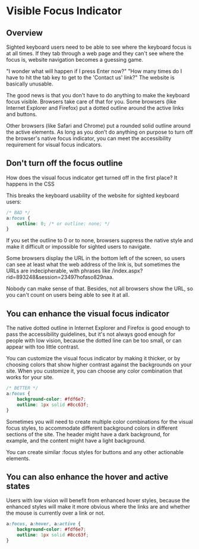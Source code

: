 # Visible Focus Indicator

## Overview

Sighted keyboard users need to be able to see where the keyboard focus is at all times. If they tab through a web page and they can't see where the focus is, website navigation becomes a guessing game. 

"I wonder what will happen if I press Enter now?" "How many times do I have to hit the tab key to get to the 'Contact us' link?" The website is basically unusable.

The good news is that you don't have to do anything to make the keyboard focus visible. Browsers take care of that for you. Some browsers (like Internet Explorer and Firefox) put a dotted outline around the active links and buttons. 

Other browsers (like Safari and Chrome) put a rounded solid outline around the active elements. As long as you don't do anything on purpose to turn off the browser's native focus indicator, you can meet the accessibility requirement for visual focus indicators.

## Don't turn off the focus outline

How does the visual focus indicator get turned off in the first place? It happens in the CSS

This breaks the keyboard usability of the website for sighted keyboard users:

```css
/* BAD */
a:focus {
    outline: 0; /* or outline: none; */
}
```

If you set the outline to 0 or to none, browsers suppress the native style and make it difficult or impossible for sighted users to navigate.

Some browsers display the URL in the bottom left of the screen, so users can see at least what the web address of the link is, but sometimes the URLs are indecipherable, with phrases like /index.aspx?rid=893248&session=23497hofaso829naa.

Nobody can make sense of that. Besides, not all browsers show the URL, so you can't count on users being able to see it at all.

## You can enhance the visual focus indicator

The native dotted outline in Internet Explorer and Firefox is good enough to pass the accessibility guidelines, but it's not always good enough for people with low vision, because the dotted line can be too small, or can appear with too little contrast.

You can customize the visual focus indicator by making it thicker, or by choosing colors that show higher contrast against the backgrounds on your site. When you customize it, you can choose any color combination that works for your site.

```css
/* BETTER */
a:focus {
    background-color: #fdf6e7;
    outline: 1px solid #8cc63f;
}
```

Sometimes you will need to create multiple color combinations for the visual focus styles, to accommodate different background colors in different sections of the site. The header might have a dark background, for example, and the content might have a light background.

You can create similar :focus styles for buttons and any other actionable elements.

## You can also enhance the hover and active states

Users with low vision will benefit from enhanced hover styles, because the enhanced styles will make it more obvious where the links are and whether the mouse is currently over a link or not.

```css
a:focus, a:hover, a:active {
    background-color: #fdf6e7;
    outline: 1px solid #8cc63f;
}
```